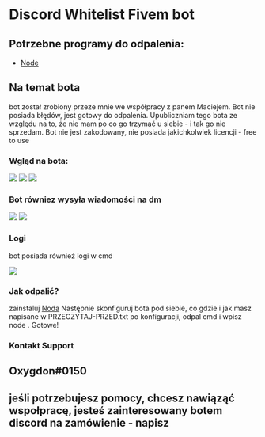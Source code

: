 # Discord Whitelist Fivem bot
## Potrzebne programy do odpalenia:
- [Node](https://nodejs.org/en/blog/release/v14.19.0/)

## Na temat bota

bot został zrobiony przeze mnie we współpracy z panem Maciejem. Bot nie posiada błędów, jest gotowy do odpalenia. Upubliczniam tego bota ze względu na to, że nie mam po co go trzymać u siebie - i tak go nie sprzedam. Bot nie jest zakodowany, nie posiada jakichkolwiek licencji - free to use

### Wgląd na bota:

![](https://imgur.com/cmlqaLM.png)
![](https://imgur.com/sSYeU07.png)
![](https://imgur.com/6nCuqGF.png)

### Bot równiez wysyła wiadomości na dm

![](https://imgur.com/ftmdN8P.png)
![](https://imgur.com/vnZGIvy.png)

### Logi

bot posiada również logi w cmd

![](https://imgur.com/KqrAtRu.png)

### Jak odpalić?
zainstaluj [Noda](https://nodejs.org/en/blog/release/v16.15.0/) 
Następnie skonfiguruj bota pod siebie, co gdzie i jak masz napisane w PRZECZYTAJ-PRZED.txt 
po konfiguracji, odpal cmd i wpisz node .
Gotowe!

### Kontakt Support

## Oxygdon#0150

## jeśli potrzebujesz pomocy, chcesz nawiąząć wspołpracę, jesteś zainteresowany botem discord na zamówienie - napisz
